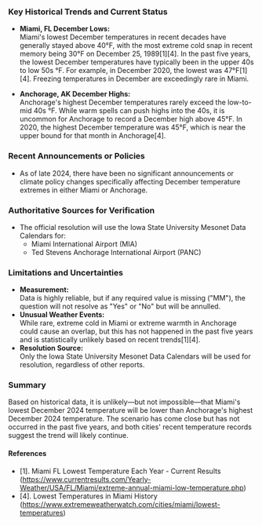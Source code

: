 ### Key Historical Trends and Current Status

- **Miami, FL December Lows:**  
  Miami's lowest December temperatures in recent decades have generally stayed above 40°F, with the most extreme cold snap in recent memory being 30°F on December 25, 1989[1][4]. In the past five years, the lowest December temperatures have typically been in the upper 40s to low 50s °F. For example, in December 2020, the lowest was 47°F[1][4]. Freezing temperatures in December are exceedingly rare in Miami.

- **Anchorage, AK December Highs:**  
  Anchorage's highest December temperatures rarely exceed the low-to-mid 40s °F. While warm spells can push highs into the 40s, it is uncommon for Anchorage to record a December high above 45°F. In 2020, the highest December temperature was 45°F, which is near the upper bound for that month in Anchorage[4].

### Recent Announcements or Policies

- As of late 2024, there have been no significant announcements or climate policy changes specifically affecting December temperature extremes in either Miami or Anchorage.

### Authoritative Sources for Verification

- The official resolution will use the Iowa State University Mesonet Data Calendars for:
  - Miami International Airport (MIA)
  - Ted Stevens Anchorage International Airport (PANC)

### Limitations and Uncertainties

- **Measurement:**  
  Data is highly reliable, but if any required value is missing ("MM"), the question will not resolve as "Yes" or "No" but will be annulled.
- **Unusual Weather Events:**  
  While rare, extreme cold in Miami or extreme warmth in Anchorage could cause an overlap, but this has not happened in the past five years and is statistically unlikely based on recent trends[1][4].
- **Resolution Source:**  
  Only the Iowa State University Mesonet Data Calendars will be used for resolution, regardless of other reports.

### Summary

Based on historical data, it is unlikely—but not impossible—that Miami's lowest December 2024 temperature will be lower than Anchorage's highest December 2024 temperature. The scenario has come close but has not occurred in the past five years, and both cities' recent temperature records suggest the trend will likely continue.

#### References
- [1]. Miami FL Lowest Temperature Each Year - Current Results (https://www.currentresults.com/Yearly-Weather/USA/FL/Miami/extreme-annual-miami-low-temperature.php)
- [4]. Lowest Temperatures in Miami History (https://www.extremeweatherwatch.com/cities/miami/lowest-temperatures)